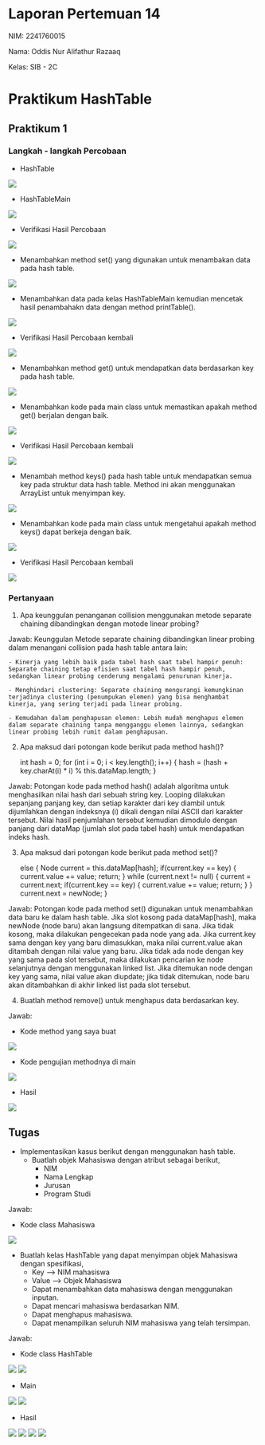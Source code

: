 # Laporan Pertemuan 14

NIM: 2241760015

Nama: Oddis Nur Alifathur Razaaq

Kelas: SIB - 2C

# Praktikum HashTable
## Praktikum 1
### Langkah - langkah Percobaan

- HashTable

<img src="Praktikum1/gambar/HashTable.png">

- HashTableMain

<img src="Praktikum1/gambar/HashTableMain.png">

- Verifikasi Hasil Percobaan

<img src="Praktikum1/gambar/OutputHashTableMain.png">

- Menambahkan method set() yang digunakan untuk menambakan data pada hash table.

<img src="Praktikum1/gambar/HashTable(Menambahkan data).png">

- Menambahkan data pada kelas HashTableMain kemudian mencetak hasil penambahakn data dengan method printTable().

<img src="Praktikum1/gambar/HashTableMain(Menambahkan data).png">

- Verifikasi Hasil Percobaan kembali

<img src="Praktikum1/gambar/OutputHashTableMain(Menambahkan data).png">

- Menambahkan method get() untuk mendapatkan data berdasarkan key pada hash table.

<img src="Praktikum1/gambar/HashTable(Mendapatkan data berdasarkan key).png">

- Menambahkan kode pada main class untuk memastikan apakah method get() berjalan dengan baik.

<img src="Praktikum1/gambar/HashTableMain(Mendapatkan data berdasarkan key).png">

- Verifikasi Hasil Percobaan kembali

<img src="Praktikum1/gambar/OutputHashTableMain(Mendapatkan data berdasarkan key).png">

- Menambah method keys() pada hash table untuk mendapatkan semua key pada struktur data hash table. Method ini akan menggunakan ArrayList untuk menyimpan key.

<img src="Praktikum1/gambar/HashTable(Mendapatkan semua key pada struktur data hash table).png">

- Menambahkan kode pada main class untuk mengetahui apakah method keys() dapat berkeja dengan baik.

<img src="Praktikum1/gambar/HashTableMain(Mendapatkan semua key pada struktur data hash table).png">

- Verifikasi Hasil Percobaan kembali

<img src="Praktikum1/gambar/OutputHashTableMain(Mendapatkan semua key pada struktur data hash table).png">


### Pertanyaan
1. Apa keunggulan penanganan collision menggunakan metode separate chaining dibandingkan dengan motode linear probing?

Jawab: Keunggulan Metode separate chaining dibandingkan linear probing dalam menangani collision pada hash table antara lain:

    - Kinerja yang lebih baik pada tabel hash saat tabel hampir penuh: Separate chaining tetap efisien saat tabel hash hampir penuh, sedangkan linear probing cenderung mengalami penurunan kinerja.

    - Menghindari clustering: Separate chaining mengurangi kemungkinan terjadinya clustering (penumpukan elemen) yang bisa menghambat kinerja, yang sering terjadi pada linear probing.

    - Kemudahan dalam penghapusan elemen: Lebih mudah menghapus elemen dalam separate chaining tanpa mengganggu elemen lainnya, sedangkan linear probing lebih rumit dalam penghapusan.


2. Apa maksud dari potongan kode berikut pada method hash()?

    int hash = 0;
    for (int i = 0; i < key.length(); i++) {
        hash = (hash + key.charAt(i) * i) % this.dataMap.length;
    }

Jawab: Potongan kode pada method hash() adalah algoritma untuk menghasilkan nilai hash dari sebuah string key. Looping dilakukan sepanjang panjang key, dan setiap karakter dari key diambil untuk dijumlahkan dengan indeksnya (i) dikali dengan nilai ASCII dari karakter tersebut. Nilai hasil penjumlahan tersebut kemudian dimodulo dengan panjang dari dataMap (jumlah slot pada tabel hash) untuk mendapatkan indeks hash.


3. Apa maksud dari potongan kode berikut pada method set()?

    else {
        Node current = this.dataMap[hash];
        if(current.key == key) {
            current.value += value;
            return;
        }
        while (current.next != null) {
            current = current.next;
            if(current.key == key) {
                current.value += value;
                return;
            }
        }
        current.next = newNode;
    }

Jawab: Potongan kode pada method set() digunakan untuk menambahkan data baru ke dalam hash table. Jika slot kosong pada dataMap[hash], maka newNode (node baru) akan langsung ditempatkan di sana. Jika tidak kosong, maka dilakukan pengecekan pada node yang ada. Jika current.key sama dengan key yang baru dimasukkan, maka nilai current.value akan ditambah dengan nilai value yang baru. Jika tidak ada node dengan key yang sama pada slot tersebut, maka dilakukan pencarian ke node selanjutnya dengan menggunakan linked list. Jika ditemukan node dengan key yang sama, nilai value akan diupdate; jika tidak ditemukan, node baru akan ditambahkan di akhir linked list pada slot tersebut.


4. Buatlah method remove() untuk menghapus data berdasarkan key.

Jawab:

- Kode method yang saya buat

<img src="Praktikum1/gambar/PertanyaanNo4(Membuat method remove).png">

- Kode pengujian methodnya di main

<img src="Praktikum1/gambar/PertanyaanNo4(Main pengujian method remove).png">

- Hasil

<img src="Praktikum1/gambar/PertanyaanNo4(Output method remove).png">


## Tugas
- Implementasikan kasus berikut dengan menggunakan hash table.
    - Buatlah objek Mahasiswa dengan atribut sebagai berikut,
        - NIM
        - Nama Lengkap
        - Jurusan
        - Program Studi

Jawab:

- Kode class Mahasiswa

<img src="Tugas/gambar/Class Mahasiswa.png">

- Buatlah kelas HashTable yang dapat menyimpan objek Mahasiswa dengan spesifikasi,
    - Key --> NIM mahasiswa
    - Value --> Objek Mahasiswa
    - Dapat menambahkan data mahasiswa dengan menggunakan inputan.
    - Dapat mencari mahasiswa berdasarkan NIM.
    - Dapat menghapus mahasiswa.
    - Dapat menampilkan seluruh NIM mahasiswa yang telah tersimpan.

Jawab:

- Kode class HashTable

<img src="Tugas/gambar/HashTable(1).png">

<img src="Tugas/gambar/HashTable(2).png">

- Main

<img src="Tugas/gambar/Main(1).png">

<img src="Tugas/gambar/Main(2).png">

- Hasil

<img src="Tugas/gambar/Output(1).png">

<img src="Tugas/gambar/Output(2).png">

<img src="Tugas/gambar/Output(3).png">

<img src="Tugas/gambar/Output(4).png">